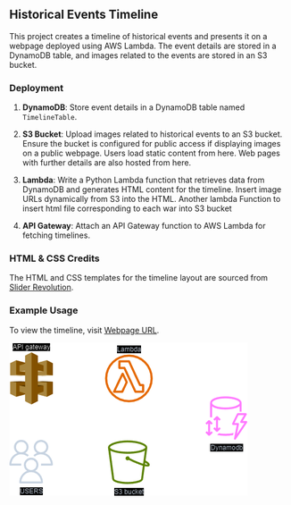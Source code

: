 ## Historical Events Timeline

This project creates a timeline of historical events and presents it on a webpage deployed using AWS Lambda. The event details are stored in a DynamoDB table, and images related to the events are stored in an S3 bucket.

### Deployment

1. **DynamoDB**: Store event details in a DynamoDB table named `TimelineTable`.

2. **S3 Bucket**: Upload images related to historical events to an S3 bucket. Ensure the bucket is configured for public access if displaying images on a public webpage. Users load static content from here. Web pages with further details are also hosted from here.

3. **Lambda**: Write a Python Lambda function that retrieves data from DynamoDB and generates HTML content for the timeline. Insert image URLs dynamically from S3 into the HTML. Another lambda Function to insert html file corresponding to each war into S3 bucket  

4. **API Gateway**: Attach an API Gateway function to AWS Lambda for fetching timelines. 

### HTML & CSS Credits

The HTML and CSS templates for the timeline layout are sourced from [Slider Revolution](https://www.sliderrevolution.com/resources/css-timeline/).

### Example Usage

To view the timeline, visit [Webpage URL](https://f29c23hkj0.execute-api.us-east-1.amazonaws.com/TimelineLambda).


  ![Image Description](https://github.com/kvnsai/Timeline/blob/main/TimelineDeployment.png?raw=true)
